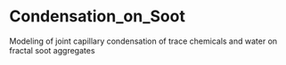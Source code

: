 # Condensation_on_Soot
Modeling of joint capillary condensation of trace chemicals and water on fractal soot aggregates
